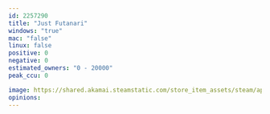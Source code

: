 ```yaml
---
id: 2257290
title: "Just Futanari"
windows: "true"
mac: "false"
linux: false
positive: 0
negative: 0
estimated_owners: "0 - 20000"
peak_ccu: 0

image: https://shared.akamai.steamstatic.com/store_item_assets/steam/apps/2257290/header.jpg?t=1681883862
opinions:
---
```

